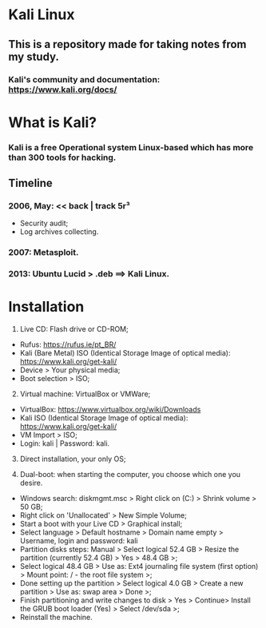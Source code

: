 # Kali Linux

## This is a repository made for taking notes from my study.<br>

### Kali's community and documentation: https://www.kali.org/docs/

# What is Kali?
### Kali is a free Operational system Linux-based which has more than 300 tools for hacking.

## Timeline
### 2006, May: << back | track 5r³
- Security audit;
- Log archives collecting.

### 2007: Metasploit.<br>
### 2013: Ubuntu Lucid > .deb ==> Kali Linux.


# Installation

1. Live CD: Flash drive or CD-ROM;
- Rufus: https://rufus.ie/pt_BR/
- Kali (Bare Metal) ISO (Identical Storage Image of optical media): https://www.kali.org/get-kali/
- Device > Your physical media;
- Boot selection > ISO;

2. Virtual machine: VirtualBox or VMWare;
- VirtualBox: https://www.virtualbox.org/wiki/Downloads
- Kali ISO (Identical Storage Image of optical media): https://www.kali.org/get-kali/
- VM Import > ISO;
- Login: kali | Password: kali.

3. Direct installation, your only OS;

4. Dual-boot: when starting the computer, you choose which one you desire.
- Windows search: diskmgmt.msc > Right click on (C:) > Shrink volume > 50 GB;
- Right click on 'Unallocated' > New Simple Volume;
- Start a boot with your Live CD > Graphical install;
- Select language > Default hostname > Domain name empty > Username, login and password: kali 
- Partition disks steps: Manual > Select logical 52.4 GB > Resize the partition (currently 52.4 GB) > Yes > 48.4 GB >;
- Select logical 48.4 GB > Use as: Ext4 journaling file system (first option) > Mount point: / - the root file system >;
- Done setting up the partition > Select logical 4.0 GB > Create a new partition > Use as: swap area > Done >;
- Finish partitioning and write changes to disk > Yes > Continue> Install the GRUB boot loader (Yes) > Select /dev/sda >;
- Reinstall the machine.

